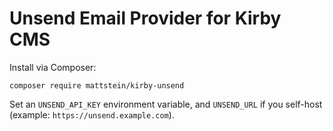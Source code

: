 # Unsend Email Provider for Kirby CMS

Install via Composer:

```
composer require mattstein/kirby-unsend
```

Set an `UNSEND_API_KEY` environment variable, and `UNSEND_URL` if you self-host (example: `https://unsend.example.com`).
